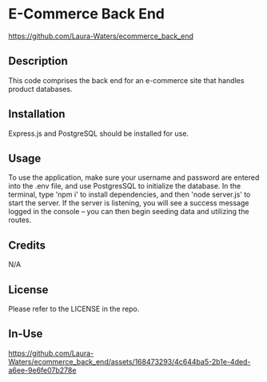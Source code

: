 # E-Commerce Back End 
https://github.com/Laura-Waters/ecommerce_back_end

## Description

This code comprises the back end for an e-commerce site that handles product databases.

## Installation

Express.js and PostgreSQL should be installed for use. 

## Usage

To use the application, make sure your username and password are entered into the .env file, and use PostgresSQL to initialize the database. In the terminal, type 'npm i' to install dependencies, and then 'node server.js' to start the server. If the server is listening, you will see a success message logged in the console – you can then begin seeding data and utilizing the routes.  

## Credits

N/A 

## License

Please refer to the LICENSE in the repo.

## In-Use

https://github.com/Laura-Waters/ecommerce_back_end/assets/168473293/4c644ba5-2b1e-4ded-a6ee-9e6fe07b278e

